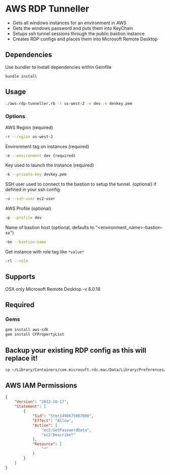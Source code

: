 # AWS RDP Tunneller

* Gets all windows instances for an environment in AWS
* Gets the windows password and puts them into KeyChain
* Setups ssh tunnel sessions through the public bastion instance
* Creates RDP configs and places them into Microsoft Remote Desktop

## Dependencies

Use bundler to install dependencies within Gemfile

```
bundle install
```

## Usage

```bash
./aws-rdp-tunneller.rb -r us-west-2 -e dev -k devkey.pem
```

### Options
AWS Region (required)
```bash
-r --region us-west-2
```

Environment tag on instances (required)
```bash
-e --environment dev (required)
```

Key used to launch the instance (required)
```bash
-k --private-key devkey.pem
```

SSH user used to connect to the bastion to setup the tunnel. (optional) if defined in your ssh config
```bash
-u --ssh-user ec2-user
```

AWS Profile (optional)
```bash
-p --profile dev
```

Name of bastion host (optional, defaults to "<environment_name>-bastion-xx")
```bash
-bn --bastion-name
```

Get instance with role tag like `*value*` 
```bash
-rl --role
```

## Supports

OSX only
Microsoft Remote Desktop -v 8.0.18

## Required

### Gems
```bash
gem install aws-sdk
gem install CFPropertyList
```

## Backup your existing RDP config as this will replace it!
```bash
cp ~/Library/Containers/com.microsoft.rdc.mac/Data/Library/Preferences/com.microsoft.rdc.mac.plist ~/backups/
```

## AWS IAM Permissions
```json
{
    "Version": "2012-10-17",
    "Statement": [
        {
            "Sid": "Stmt1490675007000",
            "Effect": "Allow",
            "Action": [
                "ec2:GetPasswordData",
                "ec2:Describe*"
            ],
            "Resource": [
                "*"
            ]
        }
    ]
}
```
